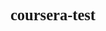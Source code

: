 # coursera-test
<!DOCTYPE html>
<html>
<head>
	<meta charset = "utf-8">
	<meta name="viewport" content="width=device-width,initial-scale=1">
	<title>The chinese place</title>
	<style>
		*
		{
			box-sizing: border-box;
			font-family: brushstroke, fantasy;
		}
		.row
		{
			width:100%;
		}
		h1
		{
			text-align: center;
			margin-bottom: 50px;
			font-size: 175%;
		}
	    section{
			border:2px solid black;
			padding:0px 0px 10px 10px;
			height: 200px;
			background-color: #A9A9A9;
			color:black;
			margin-right: auto;
			margin-left:auto;
			width:90%;
			position:relative;
			margin-bottom: 10px;
			font-size:100%;

		}
		#p1
		{
			position:relative;
			background-color: #00ff80;
			width:30%;
			border:1px solid black;
			text-align: center;
			margin-left:70%;
			padding:5px;
			margin-top:0;
			margin-bottom: 10px;
			font-size: 125%;
		}
		#p2
		{
			position:relative;
			background-color: #c63939;
			width:30%;
			border:1px solid black;
			text-align: center;
			color: white;
			margin-left:70%;
			padding:5px;
			margin-top:0;
			margin-bottom: 10px;
			font-size: 125%;
		}
		#p3
		{
			position:relative;
			background-color: #ffff00;
			width:30%;
			border:1px solid black;
			text-align: center;
			margin-left:70%;
			padding:5px;
			margin-top:0;
			margin-bottom: 10px;
			font-size: 125%;
		}
		@media (min-width: 992px){
			.col-lg-1, .col-lg-2, .col-lg-3, .col-lg-4, .col-lg-5, .col-lg-6, .col-lg-7, .col-lg-8, .col-lg-9, .col-lg-10, .col-lg-11, .col-lg-12{
				float:left;
			}
			.col-lg-1{
				width:8.33%;
			}
			.col-lg-2{
				width:16.66%;
			}
			.col-lg-3{
				width:25%;
			}
			.col-lg-4{
				width:33%;
			}
			.col-lg-5{
				width:41.66%;
			}
			.col-lg-6{
				width:50%;
			}
			.col-lg-7{
				width:58.33%;
			}
			.col-lg-8{
				width:66.66%;
			}
			.col-lg-9{
				width:74.99%;
			}
			.col-lg-10{
				width:83.33%;
			}
			.col-lg-11{
				width:91.66%;
			}
			.col-lg-12{
				width:100%;
			}
			
		}
		@media (min-width: 768px) and (max-width: 991px){
			.col-md-1, .col-md-2, .col-md-3, .col-md-4, .col-md-5, .col-md-6, .col-md-7, .col-md-8, .col-md-9, .col-md-10, .col-md-11, .col-md-12{
				float:left;

			}

			.col-md-1{
				width:8.33%;
			}
			.col-md-2{
				width:16.66%;
			}
			.col-md-3{
				width:25%;
			}
			.col-md-4{
				width:33%;
			}
			.col-md-5{
				width:41.66%;
			}
			.col-md-6{
				width:50%;
			}
			.col-md-7{
				width:58.33%;
			}
			.col-md-8{
				width:66.66%;
			}
			.col-md-9{
				width:74.99%;
			}
			.col-md-10{
				width:83.33%;
			}
			.col-md-11{
				width:91.66%;
			}
			.col-md-12{
				width:100%;
			}
		}
		@media (max-width: 767px){
			.col-sm-1, .col-sm-2, .col-sm-3, .col-sm-4, .col-sm-5, .col-sm-6, .col-sm-7, .col-sm-8, .col-sm-9, .col-sm-10, .col-sm-11, .col-sm-12{
				float:left;
			}

			.col-sm-1{
				width:8.33%;
			}
			.col-sm-2{
				width:16.66%;
			}
			.col-sm-3{
				width:25%;
			}
			.col-sm-4{
				width:33%;
			}
			.col-sm-5{
				width:41.66%;
			}
			.col-sm-6{
				width:50%;
			}
			.col-sm-7{
				width:58.33%;
			}
			.col-sm-8{
				width:66.66%;
			}
			.col-sm-9{
				width:74.99%;
			}
			.col-sm-10{
				width:83.33%;
			}
			.col-sm-11{
				width:91.66%;
			}
			.col-sm-12{
				width:100%;
			}
		}

	</style>
</head>  
<body>
	<h1>Our Menu</h1>
<div class="row">
	<div  class="col-lg-4 col-md-6 col-sm-12 "><section><div id="p1">chicken</div>frfrfrfloremipsum,dolor,sans speciality in diag hthw bjhhbhd iwdiij ihiwohdh hudhwiohdoi ihdoiwhdosh hdoiwhdiohwoiio ihodiowhdu hduheiu  dhuehduheud  deuhduiehui hdeihdui huiehdi</section></div>
	<div class="col-lg-4 col-md-6 col-sm-12"><section><div id ="p2">beef</div>hgcghevidev nsbh njdnj sjnd dhuwhdi bduw bdjs hdiw hdiwj hciwjhdi hwdiwhd nndiw hdniwh ndi nwdiw ndiwnd jwndiw wndiwnd niwn niwniwn cniwnc wnciwn inciwnci nwcxiwnc wnciwn nciwnciwn inwciwnc  winciwnciwn iwnciw</section></div>
	<div class="col-lg-4 col-md-12 col-sm-12"><section><div id="p3">sushi</div>edgeuidghuehduie jncbu niwnx winxiwjx xwixnwixn wixniwnx iwnxiwnxwnxiwnxw xniwnxw wxiwnxw xiwnxwijdi iwnhdn  iwdniw wnidiwndxiw indiw ihndiwj ihdiwjdkkn hdiwj wwndiwj ndiwjd iwjdiwjd iwwjdowj iwjdiwji</section></div>
</div>
</body>
</html>
